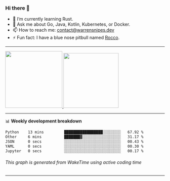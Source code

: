 ### Hi there 👋

- 🌱 I’m currently learning Rust.
- 💬 Ask me about Go, Java, Kotlin, Kubernetes, or Docker.
- 📫 How to reach me: contact@warrensnipes.dev
- ⚡ Fun fact: I have a blue nose pitbull named [Rocco](https://i.imgur.com/iLsSCKu.jpg).

-------


<a href="https://github.com/LockedThread/LockedThread">
  <img height="180em" src="https://github-readme-stats.vercel.app/api?username=LockedThread&theme=transparent&bg_color=00000000&show_icons=true&count_private=true" />
  <img height="174em" src="https://github-readme-stats.vercel.app/api/top-langs?username=LockedThread&theme=transparent&layout=compact&hide_progress=true&bg_color=00000000" />
  </a>

-------

📊 **Weekly development breakdown**
<!--START_SECTION:waka-->

```txt
Python    13 mins         █████████████████░░░░░░░░   67.92 %
Other     6 mins          ███████▓░░░░░░░░░░░░░░░░░   31.17 %
JSON      0 secs          ░░░░░░░░░░░░░░░░░░░░░░░░░   00.43 %
YAML      0 secs          ░░░░░░░░░░░░░░░░░░░░░░░░░   00.30 %
Jupyter   0 secs          ░░░░░░░░░░░░░░░░░░░░░░░░░   00.17 %
```

<!--END_SECTION:waka-->
###### *This graph is generated from WakeTime using active coding time*
-------
